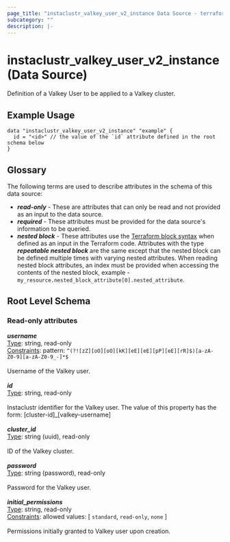 ```yaml
---
page_title: "instaclustr_valkey_user_v2_instance Data Source - terraform-provider-instaclustr"
subcategory: ""
description: |-
---
```


# instaclustr_valkey_user_v2_instance (Data Source)
Definition of a Valkey User to be applied to a Valkey cluster.
## Example Usage
```
data "instaclustr_valkey_user_v2_instance" "example" { 
  id = "<id>" // the value of the `id` attribute defined in the root schema below
}
```
## Glossary
The following terms are used to describe attributes in the schema of this data source:
- **_read-only_** - These are attributes that can only be read and not provided as an input to the data source.
- **_required_** - These attributes must be provided for the data source's information to be queried.
- **_nested block_** - These attributes use the [Terraform block syntax](https://www.terraform.io/language/attr-as-blocks) when defined as an input in the Terraform code. Attributes with the type **_repeatable nested block_** are the same except that the nested block can be defined multiple times with varying nested attributes. When reading nested block attributes, an index must be provided when accessing the contents of the nested block, example - `my_resource.nested_block_attribute[0].nested_attribute`.
## Root Level Schema
### Read-only attributes
*___username___*<br>
<ins>Type</ins>: string, read-only<br>
<ins>Constraints</ins>: pattern: `^(?![zZ][oO][oO][kK][eE][eE][pP][eE][rR]$)[a-zA-Z0-9][a-zA-Z0-9_-]*$`<br><br>Username of the Valkey user.<br><br>
*___id___*<br>
<ins>Type</ins>: string, read-only<br>
<br>Instaclustr identifier for the Valkey user. The value of this property has the form: [cluster-id]_[valkey-username]<br><br>
*___cluster_id___*<br>
<ins>Type</ins>: string (uuid), read-only<br>
<br>ID of the Valkey cluster.<br><br>
*___password___*<br>
<ins>Type</ins>: string (password), read-only<br>
<br>Password for the Valkey user.<br><br>
*___initial_permissions___*<br>
<ins>Type</ins>: string, read-only<br>
<ins>Constraints</ins>: allowed values: [ `standard`, `read-only`, `none` ]<br><br>Permissions initially granted to Valkey user upon creation.<br><br>
